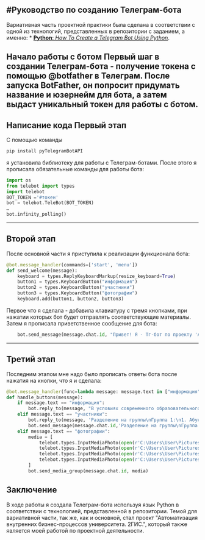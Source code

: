 #Руководство по созданию Телеграм-бота
---
Вариативная часть проектной практики была сделана в соответствии с одной из технологий, представленных в репозитории с заданием, а именно: * [**Python**: _How To Create a Telegram Bot Using Python_](https://www.freecodecamp.org/news/how-to-create-a-telegram-bot-using-python/). 

**Начало работы с ботом**
Первый шаг в создании Телеграм-бота - получение токена с помощью @botfather в Телеграм. После запуска BotFather, он попросит придумать название и юзернейм для бота, а затем выдаст уникальный токен для работы с ботом.
---
**Написание кода**
Первый этап
---
С помощью команды 
``` python
pip install pyTelegramBotAPI
``` 
я установила библиотеку для работы с Телеграм-ботами. После этого я прописала обязательные команды для работы бота:
```Python
import os
from telebot import types
import telebot
BOT_TOKEN ='#токен'
bot = telebot.TeleBot(BOT_TOKEN)
…
bot.infinity_polling()
```
---
Второй этап
---
После основной части я приступила к реализации функционала бота:
```python
@bot.message_handler(commands=['start', 'menu'])
def send_welcome(message):
    keyboard = types.ReplyKeyboardMarkup(resize_keyboard=True)
    button1 = types.KeyboardButton("информация")
    button2 = types.KeyboardButton("участники")
    button3 = types.KeyboardButton("фотографии")
    keyboard.add(button1, button2, button3)
```
Первое что я сделала - добавила клавиатуру с тремя кнопками, при нажатии которых бот будет отправлять соответствующие материалы. 
Затем я прописала приветственное сообщение для бота:
```python
    bot.send_message(message.chat.id, "Привет! Я - Тг-бот по проекту 'Автоматизация внутренних бизнес-процессов университета. 2ГИС.' Здесь ты можешь узнать информацию о проекте, и тех, кто занимался его реализацией, а также увидеть результаты работы над проектом. Для этого нужно нажать соответствующие кнопки внизу. Чтобы вернуться к этому сообщению, напиши "r'/menu', reply_markup=keyboard)
```
---
Третий этап
---
Последним этапом мне надо было прописать ответы бота после нажатия на кнопки, что я и сделала:
```python
@bot.message_handler(func=lambda message: message.text in ["информация", "участники", "фотографии"])
def handle_buttons(message):
    if message.text == "информация":
        bot.reply_to(message, "В условиях современного образовательного процесса важным аспектом является эффективная навигация внутри университетских кампусов. Проект 'Автоматизация внутренних бизнес-процессов университета' направлен на создание 3D карты всех корпусов вуза на платформе 2ГИС, что значительно упростит процесс ориентирования для студентов и посетителей. Суть проекта заключается в разработке интерактивной трехмерной карты, которая будет включать в себя детальную информацию о каждом корпусе, расположении аудиторий, лабораторий, библиотек и других ключевых объектов. Интеграция с платформой 2ГИС позволит обеспечить высокую точность и актуальность данных, а также доступность карты через мобильные устройства и веб-интерфейсы. Важным аспектом реализации проекта является сотрудничество с компанией 2ГИС, которая предоставляет необходимые технологии и инструменты для создания и интеграции 3D-карт. Партнерство с 2ГИС обеспечит доступ к профессиональным ресурсам и опыту в области геоинформационных систем, что позволит значительно повысить качество и функциональность разработанного решения. В результате реализации данного проекта студенты получат удобный инструмент для навигации по университетскому кампусу, что не только улучшит их учебный процесс, но и создаст более комфортную образовательную среду. Проект также будет способствовать оптимизации внутренних бизнес-процессов университета, улучшая взаимодействие между студентами и инфраструктурой вуза.")
    elif message.text == "участники":
        bot.reply_to(message, 'Разделение на группы\nГруппа 1:\n1. Абунду Брав\n2. Богук Татьяна\n3. Варивода Маргарита\n4. Гаврилова Полина\n5. Гозиев Махсуджон\n6. Головко Роман\n7. Гусев Владимир \n8. Захаров Роман \n9. Клименко Виктория \n10. Кондрашов Михаил (тимлид группы 1) \n11. Корси Шон \n12. Котляр Константин \n13. Лапина Вероника \n14. Ларионова Мария \n15. Мещеряков Георгий\n16. Нестерова Евгения \n17. Ниёзматов Азизбек \n18. Озеров Богдан \n19. Ребров Тимофей \n20. Рекало Алина \n21. Таев Владислав \n22. Халимов Руслан \n23. Шералиев Хиндолбек \n24. Шмиши Юнес \n25. Шувакин Станислав'), 
        bot.send_message(message.chat.id,'Разделение на группы\nГруппа 2:\n1. Али Хади \n2. Бастрон Глеб \n3. Будникова Варвара \n4. Гайнуллин Никита \n5. Елагина София \n6. Зенин Матвей \n7. Ковбель Никита \n8. Мараховский Тимофей \n9. Мартыненкова Дарья \n10. Мердеева Алина (тимлид группы 2) \n11. Невиницын Сергей \n12. Нечаев Михаил \n13. Нургелдиев Овез \n14. Озоджонов Асадбек \n15. Орлова Анастасия \n16. Падерин Артем \n17. Панченко Артем \n18. Рахматуллаев Бекзоджон \n19. Роева София \n20. Саломов Абдугани \n21. Соловей Никита \n22. Титкин Степан \n23. Ткачев Михаил \n24. Усманов Атхамали \n25. Шарипов Исломжон')
    elif message.text == "фотографии":
        media = [
            telebot.types.InputMediaPhoto(open(r'C:\Users\User\Pictures\Saved Pictures\photo_2025-05-18_18-51-10.jpg', 'rb'), caption="На предоставленых фотографиях видно, как выглядят 3D модели корпусов университета, а также то, как они выглядят в самом приложении 2ГИС"),
            telebot.types.InputMediaPhoto(open(r'C:\Users\User\Pictures\Saved Pictures\photo_2025-05-19_00-04-25.jpg', 'rb')),
            telebot.types.InputMediaPhoto(open(r'C:\Users\User\Pictures\Saved Pictures\photo_2025-05-19_00-17-11.jpg', 'rb')),
            telebot.types.InputMediaPhoto(open(r'C:\Users\User\Pictures\Saved Pictures\photo_2025-05-19_00-18-18.jpg', 'rb'))
        ]
        bot.send_media_group(message.chat.id, media)

```
**Заключение**
---
В ходе работы я создала Телеграм-бота используя язык Python в соответствии с технологией, представленной в репозитории. Темой для вариативной части, так же, как и основной, стал проект "Автоматизация внутренних бизнес-процессов университета. 2ГИС.", который также является моей работой по проектной деятельности.
